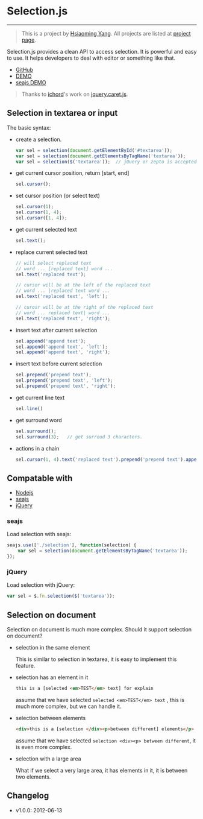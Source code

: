 # Selection.js

-------


> This is a project by [Hsiaoming Yang](http://lepture.com). All projects are listed at [project page](http://lab.lepture.com).

Selection.js provides a clean API to access selection. It is powerful and easy
to use. It helps developers to deal with editor or something like that.


- [GitHub](https://github.com/lepture/selection.js)
- [DEMO](http://lab.lepture.com/selection.js/demo.html)
- [seajs DEMO](http://lab.lepture.com/selection.js/seajs-demo.html)

> Thanks to [ichord](https://github.com/ichord)'s work on [jquery.caret.js](https://github.com/ichord/At.js/blob/master/js/jquery.caret.js).

## Selection in textarea or input

The basic syntax:

- create a selection.

    ```javascript
    var sel = selection(document.getElementById('#textarea'));
    var sel = selection(document.getElementsByTagName('textarea'));
    var sel = selection($('textarea'));  // jQuery or zepto is accepted too
    ```

- get current cursor position, return [start, end]

    ```javascript
    sel.cursor();
    ```

- set cursor position (or select text)

    ```javascript
    sel.cursor(1);
    sel.cursor(1, 4);
    sel.cursor([1, 4]);
    ```

- get current selected text

    ```javascript
    sel.text();
    ```

- replace current selected text

    ```javascript
    // will select replaced text
    // word ... [replaced text] word ...
    sel.text('replaced text');

    // cursor will be at the left of the replaced text
    // word ... |replaced text word ...
    sel.text('replaced text', 'left');

    // curosr will be at the right of the replaced text
    // word ... replaced text| word ...
    sel.text('replaced text', 'right');
    ```

- insert text after current selection

    ```javascript
    sel.append('append text');
    sel.append('append text', 'left');
    sel.append('append text', 'right');
    ```

- insert text before current selection

    ```javascript
    sel.prepend('prepend text');
    sel.prepend('prepend text', 'left');
    sel.prepend('prepend text', 'right');
    ```

- get current line text

    ```javascript
    sel.line()
    ```

- get surround word

    ```javascript
    sel.surround();
    sel.surround(3);   // get surroud 3 characters.
    ```

- actions in a chain

    ```javascript
    sel.cursor(1, 4).text('replaced text').prepend('prepend text').append('append text');
    ```


## Compatable with

- [Nodejs](http://nodejs.org/)
- [seajs](http://seajs.org/)
- [jQuery](http://jquery.com/)

### seajs

Load selection with seajs:

```javascript
seajs.use(['./selection'], function(selection) {
    var sel = selection(document.getElementsByTagName('textarea'));
});
```

### jQuery

Load selection with jQuery:

```javascript
var sel = $.fn.selection($('textarea'));
```


## Selection on document

Selection on document is much more complex. Should it support selection on document?

- selection in the same element

    This is similar to selection in textarea, it is easy to implement this feature.

- selection has an element in it

    ```html
    this is a [selected <em>TEST</em> text] for explain
    ```

    assume that we have selected ``selected <em>TEST</em> text`` ,
    this is much more complex, but we can handle it.

- selection between elements

    ```html
    <div>this is a [selection </div><p>between different] elements</p>
    ```

    assume that we have selected ``selection <div><p> between different``,
    it is even more complex.

- selection with a large area

    What if we select a very large area, it has elements in it,
    it is between two elements.


## Changelog

- v1.0.0: 2012-06-13
